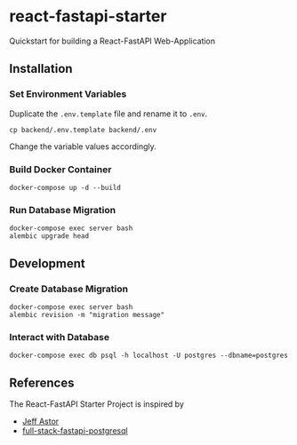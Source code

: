 # react-fastapi-starter
Quickstart for building a React-FastAPI Web-Application

## Installation

### Set Environment Variables
Duplicate the `.env.template` file and rename it to `.env`.
    
    cp backend/.env.template backend/.env
Change the variable values accordingly.

### Build Docker Container
    docker-compose up -d --build

### Run Database Migration
    docker-compose exec server bash
    alembic upgrade head

## Development

### Create Database Migration
    docker-compose exec server bash
    alembic revision -m "migration message"

### Interact with Database
    docker-compose exec db psql -h localhost -U postgres --dbname=postgres

## References
The React-FastAPI Starter Project is inspired by
- [Jeff Astor](https://www.jeffastor.com/blog/up-and-running-with-fastapi-and-docker)
- [full-stack-fastapi-postgresql](https://github.com/tiangolo/full-stack-fastapi-postgresql)